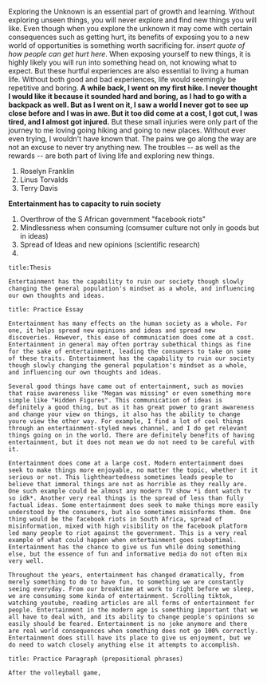 Exploring the Unknown is an essential part of growth and learning. Without exploring unseen things, you will never explore and find new things you will like. Even though when you explore the unknown it may come with certain consequences such as getting hurt, its benefits of exposing you to a new world of opportunities is something worth sacrificing for. *insert quote of how people can get hurt here*. When exposing yourself to new things, it is highly likely you will run into something head on, not knowing what to expect. But these hurtful experiences are also essential to living a human life. Without both good and bad experiences, life would seemingly be repetitive and boring. **A while back, I went on my first hike. I never thought I would like it because it sounded hard and boring, as I had to go with a backpack as well. But as I went on it, I saw a world I never got to see up close before and I was in awe. But it too did come at a cost, I got cut, I was tired, and I almost got injured.** But these small injuries were only part of the journey to me loving going hiking and going to new places. Without ever even trying, I wouldn't have known that. The pains we go along the way are not an excuse to never try anything new. The troubles -- as well as the rewards -- are both part of living life and exploring new things.

1. Roselyn Franklin
2. Linus Torvalds
3. Terry Davis

**Entertainment has to capacity to ruin society**

1. Overthrow of the S African government "facebook riots"
2. Mindlessness when consuming (comsumer culture not only in goods but in ideas)
3. Spread of Ideas and new opinions (scientific research)
4. 

```ad-important
title:Thesis

Entertainment has the capability to ruin our society though slowly changing the general population's mindset as a whole, and influencing our own thoughts and ideas.
```
```ad-para
title: Practice Essay

Entertainment has many effects on the human society as a whole. For one, it helps spread new opinions and ideas and spread new discoveries. However, this ease of communication does come at a cost. Entertainment in general may often portray subethical things as fine for the sake of entertainment, leading the consumers to take on some of these traits. Entertainment has the capability to ruin our society though slowly changing the general population's mindset as a whole, and influencing our own thoughts and ideas.

Several good things have came out of entertainment, such as movies that raise awareness like "Megan was missing" or even something more simple like "Hidden Figures". This communication of ideas is definitely a good thing, but as it has great power to grant awareness and change your view on things, it also has the ability to change youre view the other way. For example, I find a lot of cool things through an entertainment-styled news channel, and I do get relevant things going on in the world. There are definitely benefits of having entertainment, but it does not mean we do not need to be careful with it.

Entertainment does come at a large cost. Modern entertainment does seek to make things more enjoyable, no matter the topic, whether it it serious or not. This lightheartedness sometimes leads people to believe that immoral things are not as horrible as they really are. One such example could be almost any modern TV show *i dont watch tv so idk*. Another very real things is the spread of less than fully factual ideas. Some entertainment does seek to make things more easily understood by the consumers, but also sometimes misinforms them. One thing would be the facebook riots in South Africa, spread of misinformation, mixed with high visibility on the facebook platform led many people to riot against the government. This is a very real example of what could happen when entertainment goes suboptimal. Entertainment has the chance to give us fun while doing something else, but the essence of fun and informative media do not often mix very well.

Throughout the years, entertainment has changed dramatically, from merely something to do to have fun, to something we are constantly seeing everyday. From our breaktime at work to right before we sleep, we are consuming some kinda of entertainment. Scrolling tiktok, watching youtube, reading articles are all forms of entertainment for people. Entertainment in the modern age is something important that we all have to deal with, and its ability to change people's opinions so easily should be feared. Entertainment is no joke anymore and there are real world consequences when something does not go 100% correctly. Entertainment does still have its place to give us enjoyment, but we do need to watch closely anything else it attempts to accomplish.
```

```ad-para
title: Practice Paragraph (prepositional phrases)

After the volleyball game, 
```